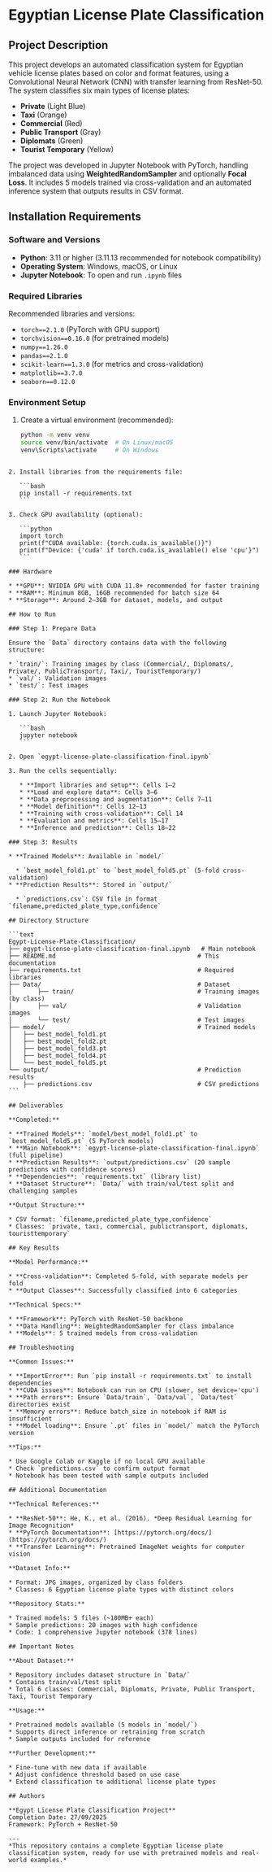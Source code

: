 # Egyptian License Plate Classification

## Project Description
This project develops an automated classification system for Egyptian vehicle license plates based on color and format features, using a Convolutional Neural Network (CNN) with transfer learning from ResNet-50. The system classifies six main types of license plates:

- **Private** (Light Blue)
- **Taxi** (Orange) 
- **Commercial** (Red)
- **Public Transport** (Gray)
- **Diplomats** (Green)
- **Tourist Temporary** (Yellow)

The project was developed in Jupyter Notebook with PyTorch, handling imbalanced data using **WeightedRandomSampler** and optionally **Focal Loss**. It includes 5 models trained via cross-validation and an automated inference system that outputs results in CSV format.

## Installation Requirements

### Software and Versions
- **Python**: 3.11 or higher (3.11.13 recommended for notebook compatibility)
- **Operating System**: Windows, macOS, or Linux
- **Jupyter Notebook**: To open and run `.ipynb` files

### Required Libraries
Recommended libraries and versions:
- `torch==2.1.0` (PyTorch with GPU support)
- `torchvision==0.16.0` (for pretrained models)
- `numpy==1.26.0`
- `pandas==2.1.0`
- `scikit-learn==1.3.0` (for metrics and cross-validation)
- `matplotlib==3.7.0`
- `seaborn==0.12.0`

### Environment Setup
1. Create a virtual environment (recommended):
   ```bash
   python -m venv venv
   source venv/bin/activate  # On Linux/macOS
   venv\Scripts\activate     # On Windows
````

2. Install libraries from the requirements file:

   ```bash
   pip install -r requirements.txt
   ```

3. Check GPU availability (optional):

   ```python
   import torch
   print(f"CUDA available: {torch.cuda.is_available()}")
   print(f"Device: {'cuda' if torch.cuda.is_available() else 'cpu'}")
   ```

### Hardware

* **GPU**: NVIDIA GPU with CUDA 11.8+ recommended for faster training
* **RAM**: Minimum 8GB, 16GB recommended for batch size 64
* **Storage**: Around 2–3GB for dataset, models, and output

## How to Run

### Step 1: Prepare Data

Ensure the `Data` directory contains data with the following structure:

* `train/`: Training images by class (Commercial/, Diplomats/, Private/, PublicTransport/, Taxi/, TouristTemporary/)
* `val/`: Validation images
* `test/`: Test images

### Step 2: Run the Notebook

1. Launch Jupyter Notebook:

   ```bash
   jupyter notebook
   ```

2. Open `egypt-license-plate-classification-final.ipynb`

3. Run the cells sequentially:

   * **Import libraries and setup**: Cells 1–2
   * **Load and explore data**: Cells 3–6
   * **Data preprocessing and augmentation**: Cells 7–11
   * **Model definition**: Cells 12–13
   * **Training with cross-validation**: Cell 14
   * **Evaluation and metrics**: Cells 15–17
   * **Inference and prediction**: Cells 18–22

### Step 3: Results

* **Trained Models**: Available in `model/`

  * `best_model_fold1.pt` to `best_model_fold5.pt` (5-fold cross-validation)
* **Prediction Results**: Stored in `output/`

  * `predictions.csv`: CSV file in format `filename,predicted_plate_type,confidence`

## Directory Structure

```text
Egypt-License-Plate-Classification/
├── egypt-license-plate-classification-final.ipynb   # Main notebook
├── README.md                                       # This documentation
├── requirements.txt                                # Required libraries
├── Data/                                           # Dataset
│       ├── train/                                  # Training images (by class)
│       ├── val/                                    # Validation images
│       └── test/                                   # Test images
├── model/                                          # Trained models
│   ├── best_model_fold1.pt
│   ├── best_model_fold2.pt
│   ├── best_model_fold3.pt
│   ├── best_model_fold4.pt
│   └── best_model_fold5.pt
└── output/                                         # Prediction results
    ├── predictions.csv                             # CSV predictions
```

## Deliverables

**Completed:**

* **Trained Models**: `model/best_model_fold1.pt` to `best_model_fold5.pt` (5 PyTorch models)
* **Main Notebook**: `egypt-license-plate-classification-final.ipynb` (full pipeline)
* **Prediction Results**: `output/predictions.csv` (20 sample predictions with confidence scores)
* **Dependencies**: `requirements.txt` (library list)
* **Dataset Structure**: `Data/` with train/val/test split and challenging samples

**Output Structure:**

* CSV format: `filename,predicted_plate_type,confidence`
* Classes: `private, taxi, commercial, publictransport, diplomats, touristtemporary`

## Key Results

**Model Performance:**

* **Cross-validation**: Completed 5-fold, with separate models per fold
* **Output Classes**: Successfully classified into 6 categories

**Technical Specs:**

* **Framework**: PyTorch with ResNet-50 backbone
* **Data Handling**: WeightedRandomSampler for class imbalance
* **Models**: 5 trained models from cross-validation

## Troubleshooting

**Common Issues:**

* **ImportError**: Run `pip install -r requirements.txt` to install dependencies
* **CUDA issues**: Notebook can run on CPU (slower, set device='cpu')
* **Path errors**: Ensure `Data/train`, `Data/val`, `Data/test` directories exist
* **Memory errors**: Reduce batch_size in notebook if RAM is insufficient
* **Model loading**: Ensure `.pt` files in `model/` match the PyTorch version

**Tips:**

* Use Google Colab or Kaggle if no local GPU available
* Check `predictions.csv` to confirm output format
* Notebook has been tested with sample outputs included

## Additional Documentation

**Technical References:**

* **ResNet-50**: He, K., et al. (2016). *Deep Residual Learning for Image Recognition*
* **PyTorch Documentation**: [https://pytorch.org/docs/](https://pytorch.org/docs/)
* **Transfer Learning**: Pretrained ImageNet weights for computer vision

**Dataset Info:**

* Format: JPG images, organized by class folders
* Classes: 6 Egyptian license plate types with distinct colors

**Repository Stats:**

* Trained models: 5 files (~100MB+ each)
* Sample predictions: 20 images with high confidence
* Code: 1 comprehensive Jupyter notebook (378 lines)

## Important Notes

**About Dataset:**

* Repository includes dataset structure in `Data/`
* Contains train/val/test split
* Total 6 classes: Commercial, Diplomats, Private, Public Transport, Taxi, Tourist Temporary

**Usage:**

* Pretrained models available (5 models in `model/`)
* Supports direct inference or retraining from scratch
* Sample outputs included for reference

**Further Development:**

* Fine-tune with new data if available
* Adjust confidence threshold based on use case
* Extend classification to additional license plate types

## Authors

**Egypt License Plate Classification Project**
Completion Date: 27/09/2025
Framework: PyTorch + ResNet-50

---
*This repository contains a complete Egyptian license plate classification system, ready for use with pretrained models and real-world examples.*